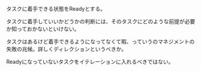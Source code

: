 タスクに着手できる状態をReadyとする。

タスクに着手していいかどうかの判断には、そのタスクにどのような前提が必要か知っておかないといけない。

タスクはあるけど着手できるようになってなくて暇、っていうのマネジメントの失敗の兆候。詳しくディレクションというべきか。

Readyになっていないタスクをイテレーションに入れるべきではない。
